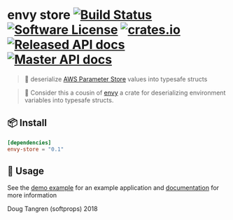 # envy store [![Build Status](https://travis-ci.org/softprops/envy-store.svg?branch=master)](https://travis-ci.org/softprops/envy-store) [![Software License](https://img.shields.io/badge/license-MIT-brightgreen.svg)](LICENSE) [![crates.io](http://meritbadge.herokuapp.com/envy-store)](https://crates.io/crates/envy-store) [![Released API docs](https://docs.rs/envy-store/badge.svg)](http://docs.rs/envy-store) [![Master API docs](https://img.shields.io/badge/docs-master-green.svg)](https://softprops.github.io/envy-store)

> 🏪 deserialize [AWS Parameter Store](https://docs.aws.amazon.com/systems-manager/latest/userguide/systems-manager-paramstore.html) values into typesafe structs

> 👭 Consider this a cousin of [envy](https://github.com/softprops/envy) a crate for deserializing environment variables into typesafe structs.

## 📦 Install

```toml
[dependencies]
envy-store = "0.1"
```

## 🤸 Usage

See the [demo example](examples/demo.rs) for an example application and [documentation](https://softprops.github.io/envy-store) for more information


Doug Tangren (softprops) 2018
